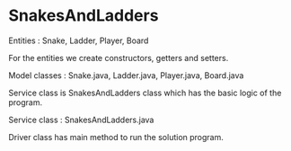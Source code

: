# SnakesAndLadders
Entities : Snake, Ladder, Player, Board

For the entities we create constructors, getters and setters.

Model classes : Snake.java, Ladder.java, Player.java, Board.java

Service class is SnakesAndLadders class which has the basic logic of the program.

Service class : SnakesAndLadders.java

Driver class has main method to run the solution program.
